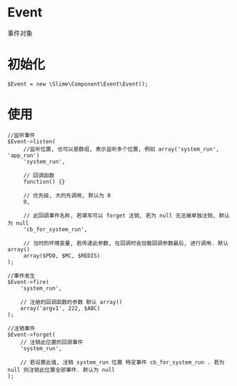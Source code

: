 Event
=====

事件对象
    
初始化
=====
    
    $Event = new \Slime\Component\Event\Event();
        
使用
=====
    //监听事件
    $Event->listen(
         //监听位置, 也可以是数组, 表示监听多个位置, 例如 array('system_run', 'app_run')
         'system_run',
         
         // 回调函数
         function() {}
         
         // 优先级, 大的先调用, 默认为 0
         0,
         
         // 此回调事件名称, 若填写可以 forget 注销, 若为 null 无法被单独注销, 默认为 null
         'cb_for_system_run',
         
         // 当时的环境变量, 若传递此参数, 在回调时会加载回调参数最后, 进行调用. 默认 array()
         array($PDO, $MC, $REDIS)
    );
    
    //事件发生
    $Event->fire(
        'system_run',
        
        // 注册的回调函数的参数 默认 array()
        array('argv1', 222, $ABC)
    );
    
    //注销事件
    $Event->forget(
        // 注销此位置的回调事件
        'system_run',
        
        // 若设置此值, 注销 system_run 位置 特定事件 cb_for_system_run . 若为 null 则注销此位置全部事件. 默认为 null
    );
